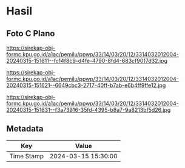 # Hasil

## Foto C Plano

https://sirekap-obj-formc.kpu.go.id/a1ac/pemilu/ppwp/33/14/03/20/12/3314032012004-20240315-151611--fc14f8c9-d4fe-4790-8fd4-683cf9017d32.jpg

https://sirekap-obj-formc.kpu.go.id/a1ac/pemilu/ppwp/33/14/03/20/12/3314032012004-20240315-151621--6649cbc3-2717-40ff-b7ab-e6b4ff9ffe12.jpg

https://sirekap-obj-formc.kpu.go.id/a1ac/pemilu/ppwp/33/14/03/20/12/3314032012004-20240315-151631--f3a73916-35fd-4395-b8a7-9a8213bf5d26.jpg


## Metadata

| Key        | Value               |
| ---------- | ------------------- |
| Time Stamp | 2024-03-15 15:30:00 |



